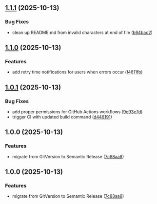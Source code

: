 ## [1.1.1](https://github.com/stdray/animemov-bot/compare/v1.1.0...v1.1.1) (2025-10-13)

### Bug Fixes

* clean up README.md from invalid characters at end of file ([b64bac2](https://github.com/stdray/animemov-bot/commit/b64bac29c68aaec44c15520e74594b39cff165b0))

## [1.1.0](https://github.com/stdray/animemov-bot/compare/v1.0.1...v1.1.0) (2025-10-13)

### Features

* add retry time notifications for users when errors occur ([f4611fb](https://github.com/stdray/animemov-bot/commit/f4611fbaa2720d6a216507ef58e1bc22d8555e09))

## [1.0.1](https://github.com/stdray/animemov-bot/compare/v1.0.0...v1.0.1) (2025-10-13)

### Bug Fixes

* add proper permissions for GitHub Actions workflows ([9e93e7d](https://github.com/stdray/animemov-bot/commit/9e93e7dc67b800748427b52e3e1d88f49b0cec27))
* trigger CI with updated build command ([d446191](https://github.com/stdray/animemov-bot/commit/d44619141987afb6bc17940ecbe9aa7d5247124b))

## 1.0.0 (2025-10-13)

### Features

* migrate from GitVersion to Semantic Release ([7c88aa8](https://github.com/stdray/animemov-bot/commit/7c88aa86aaa2b5aec81e0ed7be0bc218658c13d5))

## 1.0.0 (2025-10-13)

### Features

* migrate from GitVersion to Semantic Release ([7c88aa8](https://github.com/stdray/animemov-bot/commit/7c88aa86aaa2b5aec81e0ed7be0bc218658c13d5))
